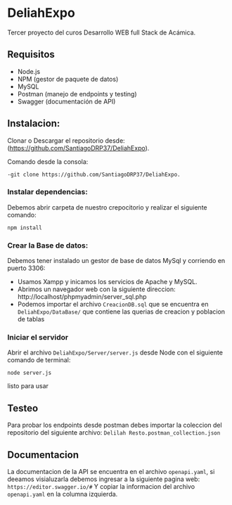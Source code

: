 # DeliahExpo
Tercer proyecto del curos Desarrollo WEB full Stack de Acámica.

## Requisitos
- Node.js
- NPM (gestor de paquete de datos)
- MySQL
- Postman (manejo de endpoints y testing)
- Swagger (documentación de API)
## Instalacion:
Clonar o Descargar el repositorio desde: (https://github.com/SantiagoDRP37/DeliahExpo).

Comando desde la consola:
    
`-git clone https://github.com/SantiagoDRP37/DeliahExpo.`

### Instalar dependencias:
Debemos abrir carpeta de nuestro crepocitorio y realizar el siguiente comando:

```
npm install
```
### Crear la Base de datos:
Debemos tener instalado un gestor de base de datos MySql y corriendo en puerto 3306:

- Usamos Xampp y inicamos los servicios de Apache y MySQL.
- Abrimos un navegador web con la siguiente direccion: http://localhost/phpmyadmin/server_sql.php
- Podemos importar el archivo `CreacionDB.sql` que se encuentra en `DeliahExpo/DataBase/` que contiene las querias de creacion y poblacion de tablas

### Iniciar el servidor
Abrir el archivo `DeliahExpo/Server/server.js` desde Node con el siguiente comando de terminal:
```
node server.js
```
listo para usar
## Testeo
Para probar los endpoints desde postman debes importar la coleccion del repositorio del siguiente archivo: `Delilah Resto.postman_collection.json`

## Documentacion
La documentacion de la API se encuentra en el archivo `openapi.yaml`, si deeamos visialuzarla debemos ingresar a la siguiente pagina web:
`https://editor.swagger.io/#`
Y copiar la informacion del archivo `openapi.yaml` en la columna izquierda.
